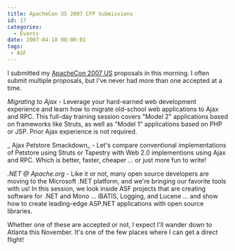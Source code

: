 ```yaml
---
title: ApacheCon US 2007 CFP Submissions
id: 17
categories:
  - Events
date: 2007-04-18 08:00:01
tags: 
 - ASF
---
```


I submitted my [ApacheCon 2007 US](http://apachecon.com/2007/US/) proposals in this morning. I often submit multiple proposals, but I've never had more than one accepted at a time.

_Migrating to Ajax_ - Leverage your hard-earned web development experience and learn how to migrate old-school web applications to Ajax and RPC. This full-day training session covers "Model 2" applications based on frameworks like Struts, as well as "Model 1" applications based on PHP or JSP. Prior Ajax experience is not required.

_ Ajax Petstore Smackdown_ - Let's compare conventional implementations of Petstore using Struts or Tapestry with Web 2.0 implementions using Ajax and RPC. Which is better, faster, cheaper ... or just more fun to write!

_.NET @ Apache.org_ - Like it or not, many open source developers are moving to the Microsoft .NET platform, and we're bringing our favorite tools with us! In this session, we look inside ASF projects that are creating software for .NET and Mono ... iBATIS, Logging, and Lucene ... and show how to create leading-edge ASP.NET applications with open source libraries.

Whether one of these are accepted or not, I expect I'll wander down to Atlanta this November. It's one of the few places where I can get a direct flight!
